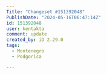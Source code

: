 ```yaml
---
Title: "Changeset #151392048"
PublishDate: "2024-05-16T06:47:14Z"
id: 151392048
user: kentakta
comment: update
created_by: iD 2.29.0
tags:
  - Montenegro
  - Podgorica

---
```

